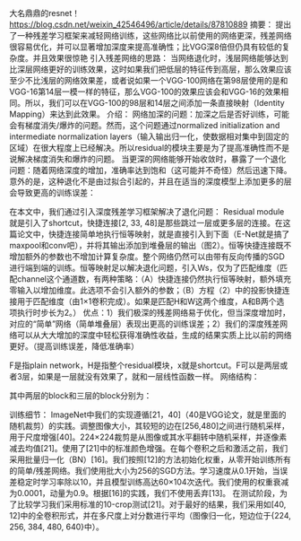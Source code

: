 大名鼎鼎的resnet！
https://blog.csdn.net/weixin_42546496/article/details/87810889
摘要：
提出了一种残差学习框架来减轻网络训练，这些网络比以前使用的网络更深，残差网络很容易优化，并可以显著增加深度来提高准确性；比VGG深8倍但仍具有较低的复杂度。并且效果很惊艳
引入残差网络的思路：
当网络退化时，浅层网络能够达到比深层网络更好的训练效果，这时如果我们把低层的特征传到高层，那么效果应该至少不比浅层的网络效果差，或者说如果一个VGG-100网络在第98层使用的是和VGG-16第14层一模一样的特征，那么VGG-100的效果应该会和VGG-16的效果相同。所以，我们可以在VGG-100的98层和14层之间添加一条直接映射（Identity Mapping）来达到此效果。
介绍：
网络加深的问题：加深之后是否好训练，可能会有梯度消失/爆炸的问题。然而，这个问题通过normalized initialization and intermediate normalization layers（输入输出归一化，使数据相对集中到固定的区域）在很大程度上已经解决。所以residual的模块主要是为了提高准确性而不是说解决梯度消失和爆炸的问题。
当更深的网络能够开始收敛时，暴露了一个退化问题：随着网络深度的增加，准确率达到饱和（这可能并不奇怪）然后迅速下降。意外的是，这种退化不是由过拟合引起的，并且在适当的深度模型上添加更多的层会导致更高的训练误差：
 
在本文中，我们通过引入深度残差学习框架解决了退化问题：
Residual module就是引入了shortcut，快捷连接[2, 33, 48]是那些跳过一层或更多层的连接。在这篇论文中，快捷连接简单地执行恒等映射，就是直接引入到下面（E-Net就是搞了maxpool和conv吧），并将其输出添加到堆叠层的输出（图2）。恒等快捷连接既不增加额外的参数也不增加计算复杂度。整个网络仍然可以由带有反向传播的SGD进行端到端的训练。恒等映射足以解决退化问题，引入Ws，仅为了匹配维度（匹配channel这个通道数，有两种策略：（A）快捷连接仍然执行恒等映射，额外填充零输入以增加维度。此选项不会引入额外的参数；（B）方程（2）中的投影快捷连接用于匹配维度（由1×1卷积完成）。如果是匹配H和W这两个维度，A和B两个选项执行时步长为2。）
优点：1）我们极深的残差网络易于优化，但当深度增加时，对应的“简单”网络（简单堆叠层）表现出更高的训练误差；2）我们的深度残差网络可以从大大增加的深度中轻松获得准确性收益，生成的结果实质上比以前的网络更好。（提高训练误差，降低准确率）
 
F是指plain network，H是指整个residual模块，x就是shortcut。F可以是两层或者3层，如果是一层就没有效果了，就和一层线性函数一样。
网络结构：
 
其中两层的block和三层的block分别为：
 
训练细节：
ImageNet中我们的实现遵循[21，40]（40是VGG论文，就是里面的随机裁剪）的实践。调整图像大小，其较短的边在[256,480]之间进行随机采样，用于尺度增强[40]。224×224裁剪是从图像或其水平翻转中随机采样，并逐像素减去均值[21]。使用了[21]中的标准颜色增强。在每个卷积之后和激活之前，我们采用批量归一化（BN）[16]。我们按照[12]的方法初始化权重，从零开始训练所有的简单/残差网络。我们使用批大小为256的SGD方法。学习速度从0.1开始，当误差稳定时学习率除以10，并且模型训练高达60×104次迭代。我们使用的权重衰减为0.0001，动量为0.9。根据[16]的实践，我们不使用丢弃[13]。
在测试阶段，为了比较学习我们采用标准的10-crop测试[21]。对于最好的结果，我们采用如[40, 12]中的全卷积形式，并在多尺度上对分数进行平均（图像归一化，短边位于{224, 256, 384, 480, 640}中）。
